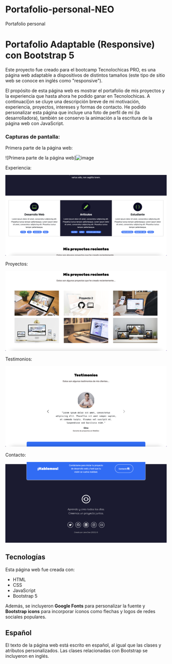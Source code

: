 # Portafolio-personal-NEO
Portafolio personal
# Portafolio Adaptable (Responsive) con Bootstrap 5

Este proyecto fue creado para el bootcamp Tecnolochicas PRO, es una página web adaptable a dispositivos de distintos tamaños (este tipo de sitio web se conoce en inglés como "responsive"). 

El propósito de esta página web es mostrar el portafolio de mis proyectos y la experiencia que hasta ahora he podido ganar en Tecnolochicas. A continuaci[on se cluye una descripción breve de mi motivación, experiencia, proyectos, intereses y formas de contacto. 
He podido personalizar esta página que incluye una foto de perfil de mí (la desarrolladora), también se conservo la animación a la escritura de la página web con JavaScript.

### Capturas de pantalla:

Primera parte de la página web:

![Primera parte de la página web]![image](https://github.com/Natalia1445/Portafolio-personal-NEO/assets/90107255/0256dfa7-c3e6-4fef-9145-6aed11f04fc8)


Experiencia:

![Experiencia](imagenes/screenshot2.png)

Proyectos:

![Proyectos](imagenes/screenshot3.png)

Testimonios:

![Testimonios](imagenes/screenshot4.png)

Contacto:

![Contacto](imagenes/screenshot5.png)

## Tecnologías

Esta página web fue creada con:

* HTML
* CSS
* JavaScript 
* Bootstrap 5

Además, se incluyeron **Google Fonts** para personalizar la fuente y **Bootstrap icons** para incorporar íconos como flechas y logos de redes sociales populares. 

## Español

El texto de la página web está escrito en español, al igual que las clases y atributos personalizados. Las clases relacionadas con Bootstrap se incluyeron en inglés.

